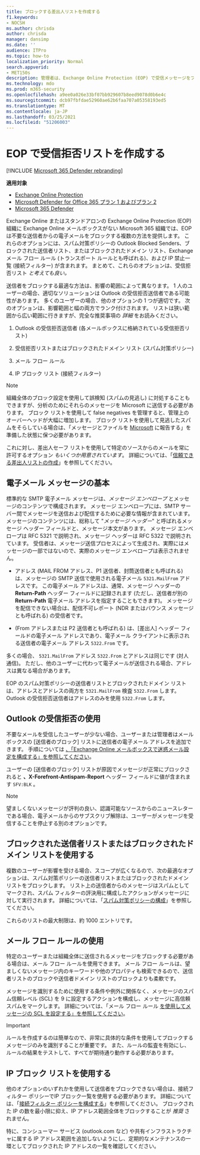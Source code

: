 ```yaml
---
title: ブロックする差出人リストを作成する
f1.keywords:
- NOCSH
ms.author: chrisda
author: chrisda
manager: dansimp
ms.date: ''
audience: ITPro
ms.topic: how-to
localization_priority: Normal
search.appverid:
- MET150s
description: 管理者は、Exchange Online Protection (EOP) で受信メッセージをブロックするための利用可能なオプションと優先オプションについて説明します。
ms.technology: mdo
ms.prod: m365-security
ms.openlocfilehash: a9ee0a026e33bf07bb929607b8eed9078d0b6e4c
ms.sourcegitcommit: dcb97fbfdae52960ae62b6faa707a05358193ed5
ms.translationtype: MT
ms.contentlocale: ja-JP
ms.lasthandoff: 03/25/2021
ms.locfileid: "51206003"
---
```

# <a name="create-blocked-sender-lists-in-eop"></a>EOP で受信拒否リストを作成する

[!INCLUDE [Microsoft 365 Defender rebranding](../includes/microsoft-defender-for-office.md)]

**適用対象**
- [Exchange Online Protection](exchange-online-protection-overview.md)
- [Microsoft Defender for Office 365 プラン 1 およびプラン 2](defender-for-office-365.md)
- [Microsoft 365 Defender](../defender/microsoft-365-defender.md)

Exchange Online またはスタンドアロンの Exchange Online Protection (EOP) 組織に Exchange Online メールボックスがない Microsoft 365 組織では、EOP は不要な送信者からの電子メールをブロックする複数の方法を提供します。 これらのオプションには、スパム対策ポリシーの Outlook Blocked Senders、ブロックされた送信者リスト、またはブロックされたドメイン リスト、Exchange メール フロー ルール (トランスポート ルールとも呼ばれる)、および IP 禁止一覧 (接続フィルター) が含まれます。 まとめて、これらのオプションは、受信拒否リスト _と考えても良い。_

送信者をブロックする最適な方法は、影響の範囲によって異なります。 1 人のユーザーの場合、適切なソリューションは Outlook の受信拒否送信者である可能性があります。 多くのユーザーの場合、他のオプションの 1 つが適切です。 次のオプションは、影響範囲と幅の両方でランク付けされます。 リストは狭い範囲から広い範囲に行きますが、完全な推奨事項の *詳細* をお読みください。

1. Outlook の受信拒否送信者 (各メールボックスに格納されている受信拒否リスト)

2. 受信拒否リストまたはブロックされたドメイン リスト (スパム対策ポリシー)

3. メール フロー ルール

4. IP ブロック リスト (接続フィルター)

> [!NOTE]
> 組織全体のブロック設定を使用して誤検知 (スパムの見逃し) に対処することもできますが、分析のためにそれらのメッセージを Microsoft に送信する必要があります。 ブロック リストを使用して false negatives を管理すると、管理上のオーバーヘッドが大幅に増加します。 ブロック リストを使用して見逃したスパムをそらしている場合は、「メッセージとファイルを [Microsoft](report-junk-email-messages-to-microsoft.md) に報告する」を準備した状態に保つ必要があります。

これに対し、差出人セーフ リストを使用して特定のソースからのメールを常に許可するオプション _もいくつか用意されています_。 詳細については、「[信頼できる差出人リストの作成](create-safe-sender-lists-in-office-365.md)」を参照してください。

## <a name="email-message-basics"></a>電子メール メッセージの基本

標準的な SMTP 電子メール メッセージは、*メッセージ エンベロープ* とメッセージのコンテンツで構成されます。 メッセージ エンベロープには、SMTP サーバー間でメッセージを送信および配信するために必要な情報が含まれています。 メッセージのコンテンツには、総称して "*メッセージ ヘッダー*" と呼ばれるメッセージ ヘッダー フィールドと、メッセージ本文があります。 メッセージ エンベロープは RFC 5321 で説明され、メッセージ ヘッダーは RFC 5322 で説明されています。 受信者は、メッセージ送信プロセスによって生成され、実際にはメッセージの一部ではないので、実際のメッセージ エンベロープは表示されません。

- アドレス (MAIL FROM アドレス、P1 送信者、封筒送信者とも呼ばれる) は、メッセージの SMTP 送信で使用される電子メール `5321.MailFrom` アドレスです。  この電子メール アドレスは、通常、メッセージ ヘッダーの **Return-Path** ヘッダー フィールドに記録されます (ただし、送信者が別の **Return-Path** 電子メール アドレスを指定することもできます)。 メッセージを配信できない場合は、配信不可レポート (NDR またはバウンス メッセージとも呼ばれる) の受信者です。

- (From アドレスまたは P2 送信者とも呼ばれる) は、[差出人] ヘッダー フィールドの電子メール アドレスであり、電子メール クライアントに表示される送信者の電子メール アドレス `5322.From` です。  

多くの場合、 `5321.MailFrom` アドレス `5322.From` とアドレスは同じです (対人通信)。 ただし、他のユーザーに代わって電子メールが送信される場合、アドレスは異なる場合があります。

EOP のスパム対策ポリシーの送信者リストとブロックされたドメイン リストは、アドレスとアドレスの両方を `5321.MailFrom` 検査 `5322.From` します。 Outlook の受信拒否送信者はアドレスのみを使用 `5322.From` します。

## <a name="use-outlook-blocked-senders"></a>Outlook の受信拒否の使用

不要なメールを受信したユーザーが少ない場合、ユーザーまたは管理者はメールボックスの [送信者のブロック] リストに送信者の電子メール アドレスを追加できます。 手順については [、「Exchange Online メールボックスで迷惑メール設定を構成する」を参照してください](configure-junk-email-settings-on-exo-mailboxes.md)。

ユーザーの [送信者のブロック] リストが原因でメッセージが正常にブロックされると **、X-Forefront-Antispam-Report** ヘッダー フィールドに値が含まれます `SFV:BLK` 。

> [!NOTE]
> 望ましくないメッセージが評判の良い、認識可能なソースからのニュースレターである場合、電子メールからのサブスクリブ解除は、ユーザーがメッセージを受信することを停止する別のオプションです。

## <a name="use-blocked-sender-lists-or-blocked-domain-lists"></a>ブロックされた送信者リストまたはブロックされたドメイン リストを使用する

複数のユーザーが影響を受ける場合、スコープが広くなるので、次の最適なオプションは、スパム対策ポリシーの送信者リストまたはブロックされたドメイン リストをブロックします。 リスト上の送信者からのメッセージはスパムとしてマークされ、スパム フィルターの評決用に構成したアクションがメッセージに対して実行されます。 詳細については、「[スパム対策ポリシーの構成](configure-your-spam-filter-policies.md)」を参照してください。

これらのリストの最大制限は、約 1000 エントリです。

## <a name="use-mail-flow-rules"></a>メール フロー ルールの使用

特定のユーザーまたは組織全体に送信されるメッセージをブロックする必要がある場合は、メール フロー ルールを使用できます。 メール フロー ルールは、望ましくないメッセージ内のキーワードや他のプロパティも検索できるので、送信者リストのブロックや送信者ドメイン リストのブロックよりも柔軟です。

メッセージを識別するために使用する条件や例外に関係なく、メッセージのスパム信頼レベル (SCL) を 9 に設定するアクションを構成し、メッセージに高信頼スパムをマークします。 詳細については、「メール フロー ルール [を使用してメッセージの SCL を設定する」を参照してください](use-mail-flow-rules-to-set-the-spam-confidence-level-scl-in-messages.md)。

> [!IMPORTANT]
> ルールを作成するのは簡単なので、非常に具体的な条件を使用してブロックするメッセージのみを識別することが重要です。 また、ルールの監査を有効にし、ルールの結果をテストして、すべてが期待通り動作する必要があります。

## <a name="use-the-ip-block-list"></a>IP ブロック リストを使用する

他のオプションのいずれかを使用して送信者をブロックできない場合は、接続フィルター ポリシーでIP ブロック一覧を使用する必要があります。 詳細については、「[接続フィルター ポリシーを構成する](configure-the-connection-filter-policy.md)」を参照してください。 ブロックされた IP の数を最小限に抑え、IP アドレス範囲全体をブロックすることが *推奨* されません。

特に、コンシューマー サービス (outlook.com など) や共有インフラストラクチャに属する IP アドレス範囲を追加しないようにし、定期的なメンテナンスの一環としてブロックされた IP アドレスの一覧を確認してください。
